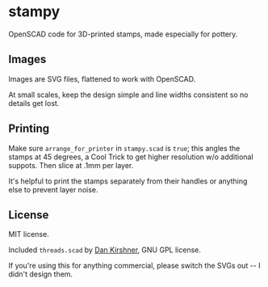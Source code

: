 # stampy

OpenSCAD code for 3D-printed stamps, made especially for pottery.

## Images

Images are SVG files, flattened to work with OpenSCAD.

At small scales, keep the design simple and line widths consistent so no details get lost.

## Printing

Make sure `arrange_for_printer` in `stampy.scad` is `true`; this angles the stamps at 45 degrees, a Cool Trick to get higher resolution w/o additional suppots. Then slice at .1mm per layer.

It's helpful to print the stamps separately from their handles or anything else to prevent layer noise.

## License

MIT license.

Included `threads.scad` by [Dan Kirshner](https://dkprojects.net/openscad-threads/), GNU GPL license.

If you're using this for anything commercial, please switch the SVGs out -- I didn't design them.
